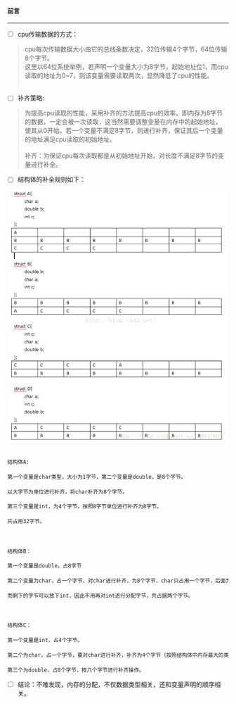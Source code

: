 #### 前言
-------------------------------------------------------------------------------------
- [ ] cpu传输数据的方式：<br>

> cpu每次传输数据大小由它的总线条数决定，32位传输4个字节，64位传输8个字节。<br>
> 这里以64位系统举例，若声明一个变量大小为8字节，起始地址位1，而cpu读取的地址为0~7，则该变量需要读取两次，显然降低了cpu的性能。<br>           

-  [ ] 补齐策略:<br>

> 为提高cpu读取的性能，采用补齐的方法提高cpu的效率。即内存为8字节的数据，一定会被一次读取，这当然需要调整变量在内存中的起始地址，<br>
> 使其从0开始。若一个变量不满足8字节，则进行补齐，保证其后一个变量的地址满足cpu读取的初始地址。<br><br>
> 补齐：为保证cpu每次读取都是从初始地址开始，对长度不满足8字节的变量进行补全。<br>

- [ ] 结构体的补全规则如下：
<div align="center">
    <img src="https://github.com/xuanchengsunjin/Jim_note/blob/sandbox/resource/img/C%2B%2B/struct_memorary.png" width="500px">
</div>
<br>

```bash
结构体A:

第一个变量是char类型，大小为1字节，第二个变量是double，是8个字节。

以大字节为单位进行补齐，将char补齐为8个字节。

第三个变量是int，为4个字节，按照8字节单位进行补齐为8字节。

共占用32字节。

 

结构体B：

第一个变量是double，占8字节

第二个变量为char，占一个字节，对char进行补齐，为8个字节，char只占用一个字节，后面为补位。

而剩下的字节可以放下int，因此不用再对int进行分配字节，共占据两个字节。

 

结构体C：

第一个变量是int，占4个字节。

第二个为char，占一个字节，要对char进行补齐，补齐为4个字节（按照结构体中内存最大的类型为单位进行补齐）。

第三个为double，占8个字节，按八个字节进行补齐操作。
```
- [ ] 结论：不难发现，内存的分配，不仅数据类型相关，还和变量声明的顺序相关。
